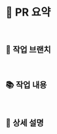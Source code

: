 # 🪩 PR 요약 <!-- feat: 유저 마이 프로필 수정 api 추가 -->
<br>

🧭 작업 브랜치
---

<!-- ex) feature/profile -->
<br>

📚 작업 내용
---

<!-- ex) 마이 프로필 수정하는 api를 추가했습니다. -->
<br>

📝 상세 설명
---

<!-- 작업 내용 상세 설명, 질문 사항, 주의할 점 등 -->
<br>

